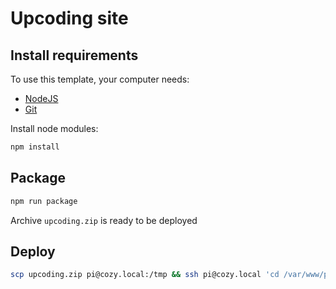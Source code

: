 # Upcoding site

## Install requirements

To use this template, your computer needs:

- [NodeJS](https://nodejs.org/en/)
- [Git](https://git-scm.com/)

Install node modules:

```bash
npm install
```

## Package

```bash
npm run package
```

Archive `upcoding.zip` is ready to be deployed

## Deploy

```bash
scp upcoding.zip pi@cozy.local:/tmp && ssh pi@cozy.local 'cd /var/www/presentation && rm -Rf * && unzip /tmp/upcoding.zip'
```